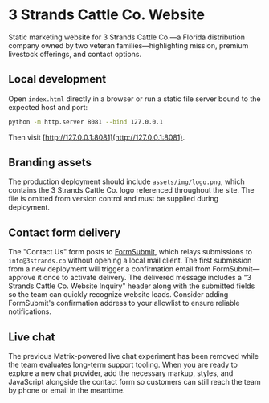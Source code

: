 # 3 Strands Cattle Co. Website

Static marketing website for 3 Strands Cattle Co.—a Florida distribution company owned by two veteran families—highlighting mission, premium livestock offerings, and contact options.

## Local development

Open `index.html` directly in a browser or run a static file server bound to the expected host and port:

```bash
python -m http.server 8081 --bind 127.0.0.1
```

Then visit [http://127.0.0.1:8081](http://127.0.0.1:8081).

## Branding assets

The production deployment should include `assets/img/logo.png`, which contains the 3 Strands Cattle Co. logo referenced throughout the site. The file is omitted from version control and must be supplied during deployment.

## Contact form delivery

The "Contact Us" form posts to [FormSubmit](https://formsubmit.co), which relays submissions to `info@3strands.co` without opening a local mail client. The first submission from a new deployment will trigger a confirmation email from FormSubmit—approve it once to activate delivery. The delivered message includes a "3 Strands Cattle Co. Website Inquiry" header along with the submitted fields so the team can quickly recognize website leads. Consider adding FormSubmit's confirmation address to your allowlist to ensure reliable notifications.

## Live chat

The previous Matrix-powered live chat experiment has been removed while the team evaluates long-term support tooling. When you are ready to explore a new chat provider, add the necessary markup, styles, and JavaScript alongside the contact form so customers can still reach the team by phone or email in the meantime.
